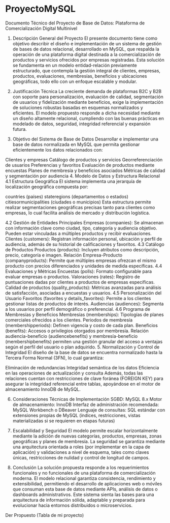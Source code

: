 # ProyectoMySQL

Documento Técnico del Proyecto de Base de Datos: Plataforma de Comercialización Digital Multinivel
1. Descripción General del Proyecto
El presente documento tiene como objetivo describir el diseño e implementación de un sistema de gestión de bases de datos relacional, desarrollado en MySQL, que respalda la operación de una plataforma digital destinada a la comercialización de productos y servicios ofrecidos por empresas registradas. Esta solución se fundamenta en un modelo entidad-relación previamente estructurado, que contempla la gestión integral de clientes, empresas, productos, evaluaciones, membresías, beneficios y ubicaciones geográficas, todo ello con un enfoque escalable y modular.

2. Justificación Técnica
La creciente demanda de plataformas B2C y B2B con soporte para personalización, evaluación de calidad, segmentación de usuarios y fidelización mediante beneficios, exige la implementación de soluciones robustas basadas en esquemas normalizados y eficientes. El modelo propuesto responde a dicha necesidad mediante un diseño altamente relacional, cumpliendo con las buenas prácticas en modelado de datos, seguridad, integridad referencial y expansión futura.

3. Objetivo del Sistema de Base de Datos
Desarrollar e implementar una base de datos normalizada en MySQL que permita gestionar eficientemente los datos relacionados con:

Clientes y empresas
Catálogo de productos y servicios
Georreferenciación de usuarios
Preferencias y favoritos
Evaluación de productos mediante encuestas
Planes de membresía y beneficios asociados
Métricas de calidad y segmentación por audiencia
4. Modelo de Datos y Estructura Relacional
4.1 Estructura Geográfica
El sistema implementa una jerarquía de localización geográfica compuesta por:

countries (países)
stateregions (departamentos o estados)
citiesormunicipalities (ciudades o municipios)
Esta estructura permite realizar segmentaciones geográficas precisas tanto para clientes como empresas, lo cual facilita análisis de mercado y distribución logística.

4.2 Gestión de Entidades Principales
Empresas (companies): Se almacenan con información clave como ciudad, tipo, categoría y audiencia objetivo. Pueden estar vinculadas a múltiples productos y recibir evaluaciones.
Clientes (customers): Registran información personal, ubicación y perfil de audiencia, además de su historial de calificaciones y favoritos.
4.3 Catálogo de Productos
Productos (products): Incluyen atributos como descripción, precio, categoría e imagen.
Relación Empresa-Producto (companyproducts): Permite que múltiples empresas ofrezcan el mismo producto con precios diferenciados y unidades de medida específicas.
4.4 Evaluaciones y Métricas
Encuestas (polls): Formato configurable para evaluar empresas o productos.
Valoraciones (rates): Registro de puntuaciones dadas por clientes a productos de empresas específicas.
Calidad de productos (quality_products): Métricas avanzadas para análisis de satisfacción, asociadas a encuestas y usuarios.
4.5 Personalización del Usuario
Favoritos (favorites y details_favorites): Permite a los clientes gestionar listas de productos de interés.
Audiencias (audiences): Segmenta a los usuarios por perfil demográfico o preferencial.
4.6 Programa de Membresías y Beneficios
Membresías (memberships): Tipologías de planes comerciales ofrecidos a los clientes.
Periodos de membresía (membershipperiods): Definen vigencia y costo de cada plan.
Beneficios (benefits): Accesos o privilegios otorgados por membresía.
Relación audiencia-beneficio (audiencebenefits) y membresía-beneficio (membershipbenefits) permiten una gestión granular del acceso a ventajas según el perfil del usuario o plan adquirido.
5. Normalización y Control de Integridad
El diseño de la base de datos se encuentra normalizado hasta la Tercera Forma Normal (3FN), lo cual garantiza:

Eliminación de redundancias
Integridad semántica de los datos
Eficiencia en las operaciones de actualización y consulta
Además, todas las relaciones cuentan con restricciones de clave foránea (FOREIGN KEY) para asegurar la integridad referencial entre tablas, apoyándose en el motor de almacenamiento InnoDB de MySQL.

6. Consideraciones Técnicas de Implementación
SGBD: MySQL 8.x
Motor de almacenamiento: InnoDB
Interfaz de administración recomendada: MySQL Workbench o DBeaver
Lenguaje de consultas: SQL estándar con extensiones propias de MySQL (índices, restricciones, vistas materializadas si se requieren en etapas futuras)
7. Escalabilidad y Seguridad
El modelo permite escalar horizontalmente mediante la adición de nuevas categorías, productos, empresas, zonas geográficas y planes de membresía. La seguridad se garantiza mediante una arquitectura orientada a roles (por implementar en la capa de aplicación) y validaciones a nivel de esquema, tales como claves únicas, restricciones de nulidad y control de longitud de campos.

8. Conclusión
La solución propuesta responde a los requerimientos funcionales y no funcionales de una plataforma de comercialización moderna. El modelo relacional garantiza consistencia, rendimiento y extensibilidad, permitiendo el desarrollo de aplicaciones web o móviles que consuman esta base de datos mediante APIs, análisis de datos o dashboards administrativos. Este sistema sienta las bases para una arquitectura de información sólida, adaptable y preparada para evolucionar hacia entornos distribuidos o microservicios.

Der Propuesto
(Tabla de mi proyecto)

